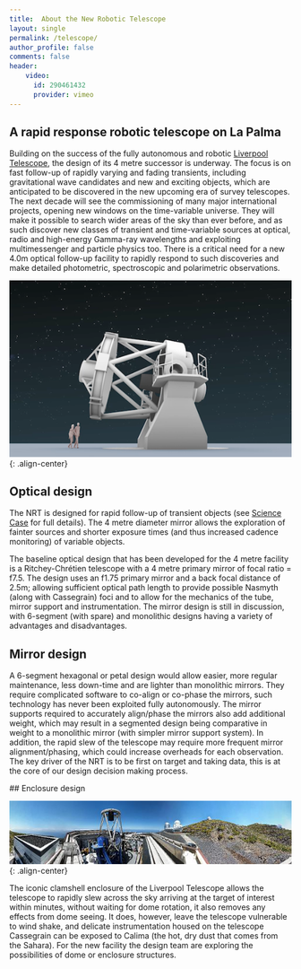 ```yaml
---
title:  About the New Robotic Telescope
layout: single
permalink: /telescope/
author_profile: false
comments: false
header:
    video: 
      id: 290461432
      provider: vimeo
---
```


## A rapid response robotic telescope on La Palma
Building on the success of the fully autonomous and robotic [Liverpool Telescope](http://telescope.livjm.ac.uk/), the design of its 4 metre successor is underway. The focus is on fast follow-up of rapidly varying and fading transients, including gravitational wave candidates and new and exciting objects, which are anticipated to be discovered in the new upcoming era of survey telescopes. The next decade will see the commissioning of many major international projects, opening new windows on the time-variable universe. They will make it possible to search wider areas of the sky than ever before, and as such discover new classes of transient and time-variable sources at optical, radio and high-energy Gamma-ray wavelengths and exploiting multimessenger and particle physics too. There is a critical need for a new 4.0m optical follow-up facility to rapidly respond to such discoveries and make detailed photometric, spectroscopic and polarimetric observations.

![image-center](NRT_side_view.png){: .align-center}

## Optical design

The NRT is designed for rapid follow-up of transient objects (see [Science Case](science_case.md) for full details). The 4 metre diameter mirror allows the exploration of fainter sources and shorter exposure times (and thus increased cadence monitoring) of variable objects.

The baseline optical design that has been developed for the 4 metre facility is a Ritchey-Chrétien telescope with a 4 metre primary mirror of focal ratio = f7.5. The design uses an f1.75 primary mirror and a back focal distance of 2.5m; allowing sufficient optical path length to provide possible Nasmyth (along with Cassegrain) foci and to allow for the mechanics of the tube, mirror support and instrumentation. The mirror design is still in discussion, with 6-segment (with spare) and monolithic designs having a variety of advantages and disadvantages. 

## Mirror design

A 6-segment hexagonal or petal design would allow easier, more regular maintenance, less down-time and are lighter than monolithic mirrors. They require complicated software to co-align or co-phase the mirrors, such technology has never been exploited fully autonomously. The mirror supports required to accurately align/phase the mirrors also add additional weight, which may result in a segmented design being comparative in weight to a monolithic mirror (with simpler mirror support system). In addition, the rapid slew of the telescope may require more frequent mirror alignment/phasing, which could increase overheads for each observation. The key driver of the NRT is to be first on target and taking data, this is at the core of our design decision making process.


## Enclosure design

![image-center](15640727497_d9263ee46c_o.jpg){: .align-center}

The iconic clamshell enclosure of the Liverpool Telescope allows the telescope to rapidly slew across the sky arriving at the target of interest within minutes, without waiting for dome rotation, it also removes any effects from dome seeing. It does, however, leave the telescope vulnerable to wind shake, and delicate instrumentation housed on the telescope Cassegrain can be exposed to Calima (the hot, dry dust that comes from the Sahara). For the new facility the design team are exploring the possibilities of dome or enclosure structures. 
